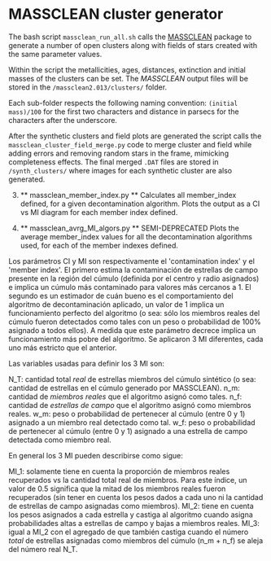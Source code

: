 MASSCLEAN cluster generator
============

The bash script `massclean_run_all.sh` calls the [MASSCLEAN](http://www.physics.uc.edu/~bogdan/massclean/)
package to generate a number of open clusters along with fields of stars created with the same parameter values.

Within the script the metallicities, ages, distances, extinction and initial masses of the
clusters can be set. The *MASSCLEAN* output files will be stored in the `/massclean2.013/clusters/`
folder.

Each sub-folder respects the following naming convention: `(initial mass)/100` for the first two characters
and distance in parsecs for the characters after the underscore.

After the synthetic clusters and field plots are generated the script calls the `massclean_cluster_field_merge.py`
code to merge cluster and field while adding errors and removing random stars in the frame, mimicking
completeness effects.
The final merged `.DAT` files are stored in `/synth_clusters/` where images for each synthetic cluster
are also generated.



3) ** massclean_member_index.py **
Calculates all member_index defined, for a given decontamination algorithm. Plots the output as a
CI vs MI diagram for each member index defined.


4) ** massclean_avrg_MI_algors.py ** SEMI-DEPRECATED
Plots the average member_index values for all the decontamination algorithms used, for each of the member indexes defined.



Los parámetros CI y MI son respectivamente el 'contamination index' y el 'member index'. El primero estima la contaminación de estrellas
de campo presente en la región del cúmulo (definida por el centro y radio asignados) e implica un cúmulo más contaminado para valores
más cercanos a 1. El segundo es un estimador de cuán bueno es el comportamiento del algoritmo de decontaminación aplicado, un valor de
1 implica un funcionamiento perfecto del algoritmo (o sea: sólo los miembros reales del cúmulo fueron detectados como tales con un 
peso o probabilidad de 100% asignado a todos ellos). A medida que este parámetro decrece implica un funcionamiento más pobre del algoritmo.
Se aplicaron 3 MI diferentes, cada uno más estricto que el anterior.

Las variables usadas para definir los 3 MI son:

N_T: cantidad total *real* de estrellas miembros del cúmulo sintético (o sea: cantidad de estrellas en el cúmulo generado por MASSCLEAN).
n_m: cantidad de *miembros reales* que el algoritmo asignó como tales.
n_f: cantidad de *estrellas de campo* que el algoritmo asignó como miembros reales.
w_m: peso o probabilidad de pertenecer al cúmulo (entre 0 y 1) asignado a un miembro real detectado como tal.
w_f: peso o probabilidad de pertenecer al cúmulo (entre 0 y 1) asignado a una estrella de campo detectada como miembro real.

En general los 3 MI pueden describirse como sigue:

MI_1: solamente tiene en cuenta la proporción de miembros reales recuperados vs la cantidad total real de miembros. Para este
índice, un valor de 0.5 significa que la mitad de los miembros reales fueron recuperados (sin tener en cuenta los pesos dados
a cada uno ni la cantidad de estrellas de campo asignadas como miembros).
MI_2: tiene en cuenta los pesos asignados a cada estrella y castiga al algoritmo cuando asigna probabilidades altas a estrellas
de campo y bajas a miembros reales.
MI_3: igual a MI_2 con el agregado de que también castiga cuando el número *total* de estrellas asignadas como miembros del cúmulo
(n_m + n_f) se aleja del número real N_T.